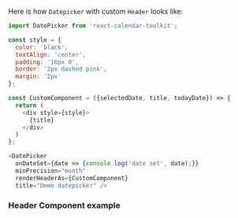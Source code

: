 Here is how `Datepicker` with custom `Header` looks like:

```js
import DatePicker from 'react-calendar-toolkit';

const style = {
  color: 'black',
  textAlign: 'center',
  padding: '16px 0',
  border: '2px dashed pink',
  margin: '2px'
};

const CustomComponent = ({selectedDate, title, todayDate}) => {
  return (
    <div style={style}>
      {title}
    </div>
  )
};

<DatePicker
  onDateSet={date => {console.log('date set', date);}}
  minPrecision="month"
  renderHeaderAs={CustomComponent}
  title="Demo datepicker" />
```

### Header Component example

```js { "file": "../Header.js" }
```

